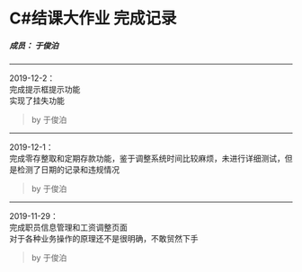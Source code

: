 # C#结课大作业 完成记录

##### 成员： 于俊泊

******  
2019-12-2：  
完成提示框提示功能  
实现了挂失功能
>by 于俊泊

******
2019-12-1：  
完成零存整取和定期存款功能，鉴于调整系统时间比较麻烦，未进行详细测试，但是检测了日期的记录和违规情况  

>by 于俊泊

******
2019-11-29：  
完成职员信息管理和工资调整页面  
对于各种业务操作的原理还不是很明确，不敢贸然下手  

>by 于俊泊